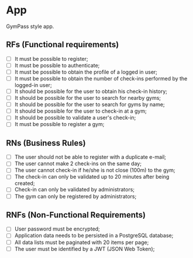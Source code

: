 # App

GymPass style app.

## RFs (Functional requirements)

- [ ] It must be possible to register;
- [ ] It must be possible to authenticate;
- [ ] It must be possible to obtain the profile of a logged in user;
- [ ] It must be possible to obtain the number of check-ins performed by the logged-in user;
- [ ] It should be possible for the user to obtain his check-in history;
- [ ] It should be possible for the user to search for nearby gyms;
- [ ] It should be possible for the user to search for gyms by name;
- [ ] It should be possible for the user to check-in at a gym;
- [ ] It should be possible to validate a user's check-in;
- [ ] It must be possible to register a gym;

## RNs (Business Rules)

- [ ] The user should not be able to register with a duplicate e-mail;
- [ ] The user cannot make 2 check-ins on the same day;
- [ ] The user cannot check-in if he/she is not close (100m) to the gym;
- [ ] The check-in can only be validated up to 20 minutes after being created;
- [ ] Check-in can only be validated by administrators;
- [ ] The gym can only be registered by administrators;

## RNFs (Non-Functional Requirements)

- [ ] User password must be encrypted;
- [ ] Application data needs to be persisted in a PostgreSQL database;
- [ ] All data lists must be paginated with 20 items per page;
- [ ] The user must be identified by a JWT (JSON Web Token);